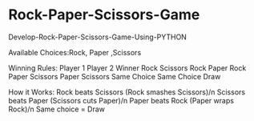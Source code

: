 # Rock-Paper-Scissors-Game
Develop-Rock-Paper-Scissors-Game-Using-PYTHON

Available Choices:Rock, Paper ,Scissors 

Winning Rules:
Player 1    	Player 2	      Winner
Rock	        Scissors	      Rock 
Paper	        Rock	          Paper 
Scissors    	Paper	          Scissors 
Same Choice	  Same Choice   	Draw 

How it Works:
Rock beats Scissors (Rock smashes Scissors)/n
Scissors beats Paper (Scissors cuts Paper)/n
Paper beats Rock (Paper wraps Rock)/n
Same choice = Draw
